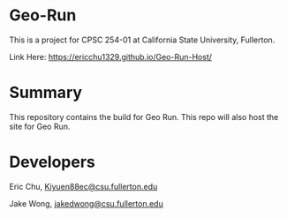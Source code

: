 # Geo-Run

This is a project for CPSC 254-01 at California State University, Fullerton. 

Link Here: https://ericchu1329.github.io/Geo-Run-Host/

<h1>Summary</h1>

This repository contains the build for Geo Run. This repo will also host the site for Geo Run.

<h1>Developers</h1>

Eric Chu, Kiyuen88ec@csu.fullerton.edu

Jake Wong, jakedwong@csu.fullerton.edu
